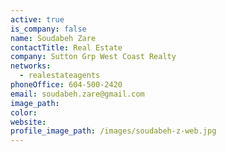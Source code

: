 ```yaml
---
active: true
is_company: false
name: Soudabeh Zare
contactTitle: Real Estate
company: Sutton Grp West Coast Realty
networks:
  - realestateagents
phoneOffice: 604-500-2420
email: soudabeh.zare@gmail.com
image_path:
color:
website:
profile_image_path: /images/soudabeh-z-web.jpg
---
```



